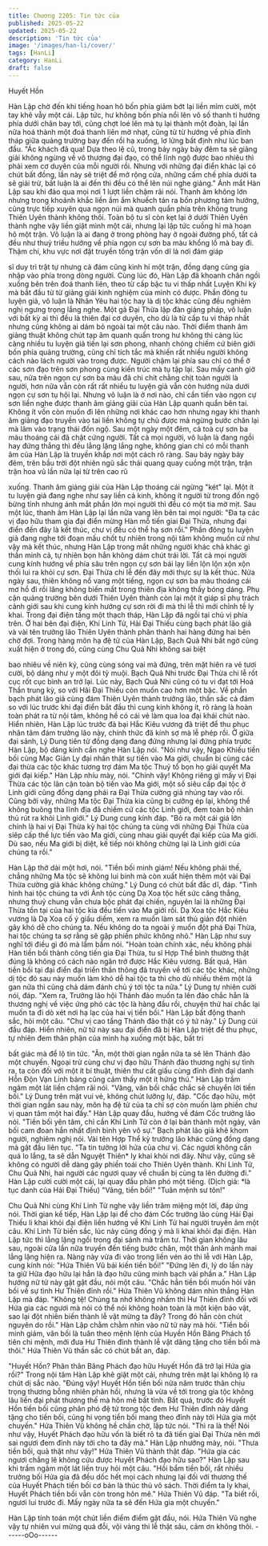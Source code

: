 ```yaml
---
title: Chương 2205: Tin tức của
published: 2025-05-22
updated: 2025-05-22
description: 'Tin tức của'
image: '/images/han-li/cover/'
tags: [HanLi]
category: HanLi
draft: false
---
```


Huyết Hồn

Hàn Lập chờ đến khi tiếng hoan hô bốn phía giảm bớt lại liền mỉm
cười, một tay khẽ vẫy một cái. Lập tức, hư không bốn phía nổi lên
vô số thanh ti hướng phía dưới chân bay tới, cũng chợt loé lên
mà tụ lại thành một đoàn, lại lần nữa hoá thành một đoá thanh
liên mờ nhạt, cũng từ từ hướng về phía đỉnh tháp giữa quảng
trường bay đến rồi hạ xuống, lơ lửng bất định như lúc ban đầu.
"Ác khách đã qua! Dựa theo lệ cũ, trong bảy ngày bảy đêm ta sẽ
giảng giải không ngừng về vô thượng đại đạo, có thể lĩnh ngộ
được bao nhiêu thì phải xem cơ duyên của mỗi người rồi. Nhưng
với những đại điển khác lại có chút bất đồng, lần này sẽ triệt để
mở rộng cửa, những cấm chế phía dưới ta sẽ giải trừ, bất luận là
ai đến thì đều có thể lên núi nghe giảng."
Ánh mắt Hàn Lập sau khi đảo qua mọi nơi 1 lượt liền chậm rãi
nói.
Thanh âm không lớn nhưng trong khoảnh khắc liền ầm ầm
khuếch tán ra bốn phương tám hướng, cũng trực tiếp xuyên qua
ngọn núi mà quanh quẩn phía trên không trung Thiên Uyên thành
không thôi.
Toàn bộ tu sĩ còn kẹt lại ở dưới Thiên Uyên thành nghe vậy liền
giật mình một cái, nhưng lại lập tức cuồng hỉ mà hoan hô một
trận.
Vô luận là ai đang ở trong phòng hay ở ngoài đường phố, tất cả
đều như thuỷ triều hướng về phía ngọn cự sơn ba màu khổng lồ
mà bay đi.
Thậm chí, khu vực nơi đặt truyền tống trận vốn dĩ là nơi đám giáp

sĩ duy trì trật tự nhưng cả đám cũng kinh hỉ một trận, đồng dạng
cũng gia nhập vào phía trong dòng người.
Cùng lúc đó, Hàn Lập đã khoanh chân ngồi xuống bên trên đoá
thanh liên, theo từ cấp bậc tu vi thấp nhất Luyện Khí kỳ mà bắt
đầu từ từ giảng giải kinh nghiệm của mình có được.
Phần đông tu luyện giả, vô luận là Nhân Yêu hai tộc hay là dị tộc
khác cũng đều nghiêm nghị ngưng trọng lắng nghe.
Một gã Đại Thừa lập đàn giảng pháp, vô luận với bất kỳ ai thì đều
là thiên đại cơ duyên, cho dù là từ cấp tu vi tháp nhất nhưng cũng
không ai dám bỏ ngoài tai một câu nào.
Thời điểm thanh âm giảng thuật không chút tạp âm quanh quẩn
trong hư không thì càng lúc càng nhiều tu luyện giả tiến lại sơn
phong, nhanh chóng chiếm cứ biên giới bốn phía quảng trường,
cũng chỉ tích tắc mà khiến rất nhiều người không cách nào lách
người vào trong được.
Người chậm lại phía sau chỉ có thể ở các sơn đạo trên sơn phong
cùng kiến trúc mà tụ tập lại. Sau mấy canh giờ sau, nửa trên ngọn
cự sơn ba màu đã chi chít chằng chịt toàn người là người, hơn
nữa vẫn còn rất rất nhiều tu luyện giả vẫn còn hướng nửa dưới
ngọn cự sơn tụ hội lại.
Nhưng vô luận là ở nơi nào, chỉ cần tiến vào ngọn cự sơn liền
nghe được thanh âm giảng giải của Hàn Lập quanh quẩn bên tai.
Không ít vốn còn muốn đi lên những nơi khác cao hơn nhưng
ngay khi thanh âm giảng đạo truyền vào tai liền không tự chủ
được mà ngừng bước chân lại mà lâm vào trạng thái đốn ngộ.
Sau một ngày một đêm, cả toà cự sơn ba màu thoáng cái đã chật
cứng người. Tất cả mọi người, vô luận là đang ngồi hay đứng
thẳng thì đều lẳng lặng lắng nghe, không gian chỉ có mỗi thanh
âm của Hàn Lập là truyền khắp nơi một cách rõ ràng.
Sau bảy ngày bảy đêm, trên bầu trời đột nhiên ngũ sắc thải quang
quay cuồng một trận, trận trận hoa vũ lần nữa lại từ trên cao rũ

xuống.
Thanh âm giảng giải của Hàn Lập thoáng cái ngừng "két" lại.
Một ít tu luyện giả đang nghe như say liền cả kinh, không ít người
từ trong đốn ngộ bừng tỉnh nhưng ánh mắt phần lớn mọi người
thì đều có một tia mờ mịt.
Sau một lúc, thanh âm Hàn Lập lại lần nữa vang lên bên tai mọi
người:
"Đa tạ các vị đạo hữu tham gia đại điển mừng Hàn mỗ tiến giai
Đại Thừa, nhưng đại điển đến đây là kết thúc, chư vị đều có thể
hạ sơn rồi."
Phần đông tu luyện giả đang nghe tới đoạn mấu chốt tự nhiên
trong nội tâm không muốn cứ như vậy mà kết thúc, nhưng Hàn
Lập trong mắt những người khác chả khác gì thần minh cả, tự
nhiên bọn hắn không dám chút trái lời.
Tất cả mọi người cung kính hướng về phía sâu trên ngọn cự sơn
bái lạy liền lộn lộn xộn xộn thối lui ra khỏi cự sơn.
Đại Thừa chi lễ đến đây mới thực sự là kết thúc.
Nửa ngày sau, thiên không nổ vang một tiếng, ngọn cự sơn ba
màu thoáng cái mơ hồ đi rồi lăng không biến mất trong thiên địa
không thấy bóng dáng.
Phụ cận quảng trường bên dưới Thiên Uyên thành còn lại một ít
giáp sĩ phụ trách cảnh giới sau khi cung kính hướng cự sơn rời đi
mà thi lễ thì mới chỉnh tề ly khai.
Trong đại điện tầng một thạch tháp, Hàn Lập đã ngồi tại chủ vị
phía trên. Ở hai bên đại điện, Khí Linh Tử, Hải Đại Thiếu cùng
bạch phát lão giả và vài tên trưởng lão Thiên Uyên thành phân
thành hai hàng đứng hai bên chờ đợi.
Trong hàng môn hạ đệ tử của Hàn Lập, Bạch Quả Nhi bất ngờ
cũng xuất hiện ở trong đó, cũng cùng Chu Quả Nhi không sai biệt

bao nhiêu về niên kỷ, cũng cùng sóng vai mà đứng, trên mặt hiên
ra vẻ tươi cười, bộ dáng như y một đôi tỷ muội.
Bạch Quả Nhi trước Đại Thừa chi lễ rốt cục rốt cục bình an trở lại.
Lúc này, Bạch Quả Nhi cũng có tu vi đạt tới Hoá Thần trung kỳ, so
với Hải Đại Thiếu còn muốn cao hơn một bậc.
Về phần bạch phát lão giả cùng đám Thiên Uyên thành trưởng
lão, thần sắc cả đám so với lúc trước khi đại điển bắt đầu thì cung
kính không ít, rõ ràng là hoàn toàn phát ra từ nội tâm, không hề
có cái vẻ làm qua loa đại khái chút nào.
Hiển nhiên, Hàn Lập lúc trước đả bại Hắc Kiêu vương đã triệt để
thu phục nhân tâm đám trưởng lão này, chính thức đã kính sợ mà
lễ phép rồi.
Ở giữa đại sảnh, Lý Dung tiên tử đồng dạng đang đứng nhưng lại
đứng phía trước Hàn Lập, bộ dáng kính cẩn nghe Hàn Lập nói.
"Nói như vậy, Ngao Khiếu tiền bối cùng Mạc Giản Ly đại nhân thật
sự tiến vào Ma giới, chuẩn bị cùng các đại thừa các tộc khác
tương trợ đám Ma tộc Thuỷ tổ bọn họ giải quyết Ma giới đại kiếp."
Hàn Lập nhíu mày, nói.
"Chính vậy! Không riêng gì mấy vị Đại Thừa các tộc lân cận toàn
bộ tiến vào Ma giới, một số siêu cấp đại tộc ở Linh giới cũng đồng
dạng phái ra Đại Thừa cường giả nhúng tay vào rồi. Cũng bởi vậy,
những Ma tộc Đại Thừa kia cũng bị cưỡng ép lại, không thể không
buông tha lĩnh địa đã chiếm cứ các tộc Linh giới, đem toàn bộ
nhân thủ rút ra khỏi Linh giới."
Lý Dung cung kính đáp.
"Bỏ ra một cái giá lớn chính là hai vị Đại Thừa kỳ hai tộc chúng ta
cùng với những Đại Thừa của siêp cấp thế lực tiến vào Ma giới,
cùng nhau giải quyết đại kiếp của Ma giới. Dù sao, nếu Ma giới bị
diệt, kế tiếp nói không chừng lại là Linh giới của chúng ta rồi."

Hàn Lập thở dài một hơi, nói.
"Tiền bối minh giám! Nếu không phải thế, chẳng những Ma tộc sẽ
không lui binh mà còn xuất hiện thêm một vài Đại Thừa cường giả
khác không chừng."
Lý Dung có chút bất đắc dĩ, đáp.
"Tình hình hai tộc chúng ta với Ảnh tộc cùng Dạ Xoa tộc hết sức
căng thẳng, nhưng thuỷ chung vẫn chưa bộc phát đại chiến,
nguyên lai là những Đại Thừa tồn tại của hai tộc kia đều tiến vào
Ma giới rồi. Dạ Xoa tộc Hắc Kiêu vương là Dạ Xoa cố ý giấu diếm,
xem ra muốn làm sát thủ giản đột nhiên gây khó dễ cho chúng ta.
Nếu không do ta ngoài ý muốn đột phá Đại Thừa, hai tộc chúng ta
sợ rằng sẽ gặp phiền phức không nhỏ."
Hàn Lập như suy nghĩ tới điều gì đó mà lẩm bẩm nói.
"Hoàn toàn chính xác, nếu không phải Hàn tiền bối thành công
tiến gia Đại Thừa, tu sĩ Hợp Thể bình thường thật đúng là không
có cách nào ngăn trở được Hắc Kiêu vương. Bất quá, Hàn tiền bối
tại đại điển đại triển thần thông đã truyền về tới các tộc khác,
những dị tộc đó sau này muốn làm khó dễ hai tộc ta thì cho dù
nhiều thêm một lá gan nữa thì cũng chả dám đánh chủ ý tới tộc ta
nữa."
Lý Dung tự nhiên cười nói, đáp.
"Xem ra, Trưởng lão hội Thánh đảo muốn ta lên đảo chắc hẳn là
thương nghị về việc ứng phó các tộc là hàng đầu rồi, chuyện thứ
hai chắc lại muốn ta đi dò xét nơi hạ lạc của hai vị tiền bối."
Hàn Lập bất động thanh sắc, hỏi một câu.
"Chư vị cao tầng Thánh đảo thật có ý tứ này."
Lý Dung cúi đầu đáp.
Hiển nhiên, nữ tử này sau đại điển đã bị Hàn Lập triệt để thu
phục, tự nhiên đem thân phận của mình hạ xuống một bậc, bất tri

bất giác mà để lộ tin tức.
"Ân, một thời gian ngắn nữa ta sẽ lên Thánh đảo một chuyến.
Ngoại trừ cùng chư vị đạo hữu Thánh đảo thương nghị sự tình ra,
ta còn đối với một ít bí thuật, thiên thư cất giấu cùng đỉnh đỉnh đại
danh Hỗn Độn Vạn Linh bảng cũng cảm thấy một ít hứng thú."
Hàn Lập trầm ngâm một lát liền chậm rãi nói.
"Vâng, vãn bối chắc chắc sẽ chuyển lời tiền bối."
Lý Dung trên mặt vui vẻ, không chút lưỡng lự, đáp.
"Cốc đạo hữu, một thời gian ngắn sau này, môn hạ đệ tử của ta
chỉ sợ còn muốn làm phiền chư vị quan tâm một hai đấy."
Hàn Lập quay đầu, hướng về đám Cốc trưởng lão nói.
"Tiền bối yên tâm, chỉ cần Khí Linh Tử còn ở lại bản thành một
ngày, vãn bối cam đoan hắn nhất định bình yên vô sự."
Bạch phát lão giả khẽ khom người, nghiêm nghị nói.
Vài tên Hợp Thể kỳ trưởng lão khác cũng đồng dạng mà gật đầu
liên tục.
"Ta tin tưởng lời hứa của chư vị. Các ngươi không cần quá lo
lắng, ta sẽ dẫn Nguyệt Thiên* ly khai khỏi nơi đây. Như vậy, cũng
sẽ không có người dễ dàng gây phiền toái cho Thiên Uyên thành.
Khí Linh Tử, Chu Quả Nhi, hai người các ngươi quay về chuẩn bị
cùng ta lên đường đi."
Hàn Lập cười cười một cái, lại quay đầu phân phó một tiếng.
(Dịch giả: *là tục danh của Hải Đại Thiếu)
"Vâng, tiền bối!"
"Tuân mệnh sư tôn!"

Chu Quả Nhi cùng Khí Linh Tử nghe vậy liền trăm miệng một lời,
đáp ứng nói.
Thời gian kế tiếp, Hàn Lập lại để cho đám Cốc trưởng lão cùng
Hải Đại Thiếu li khai khỏi đại điện liền hướng về Khí Linh Tử hai
người truyền âm một câu.
Khí Linh Tử biến sắc, lúc này cũng đồng ý mà li khai khỏi đại điện.
Hàn Lập tức thì lẳng lặng ngồi trong đại sảnh mà trầm tư.
Thời gian không lâu sau, ngoài cửa lần nữa truyền đến tiếng
bước chân, một thân ảnh mảnh mai lẳng lặng hiện ra.
Nàng này vừa đi vào trong liền vén áo thi lễ với Hàn Lập, cung
kính nói:
"Hứa Thiên Vũ bái kiến tiền bối!"
"Đứng lên đi, lý do lần này ta giữ Hữa đạo hữu lại hẳn là đạo hữu
cũng minh bạch vài phần a."
Hàn Lập hướng nữ tử này gật gật đầu, nói một câu.
"Chắc hẳn tiền bối muốn hỏi vãn bối về sự tình Hư Thiên đỉnh rồi."
Hứa Thiên Vũ không dám nhìn thẳng Hàn Lập mà đáp.
"Không tệ! Chúng ta nhớ không nhầm thì Hư Thiên đỉnh đối với
Hứa gia các ngươi mà nói có thể nói không hoàn toàn là một kiện
bảo vật, sao lại đột nhiên biến thành lễ vật mừng ta đây? Trong đó
hẳn còn chút nguyên do rồi."
Hàn Lập chằm chằm nhìn vào nữ tử này mà hỏi.
"Tiền bối minh giám, vãn bối là tuân theo mệnh lệnh của Huyền
Hồn Băng Phách tổ tiên chi mệnh, mới đưa Hư Thiên đỉnh thành
lễ vật dâng tặng cho tiền bối mà thôi."
Hứa Thiên Vũ thần sắc có chút bất an, đáp.

"Huyết Hồn? Phân thân Băng Phách đạo hữu Huyết Hồn đã trở lại
Hứa gia rồi?"
Trong nội tâm Hàn Lập khẽ giật một cái, nhưng trên mặt lại không
lộ ra chút dị sắc nào.
"Đúng vậy! Huyết Hồn tiền bối nửa năm trước thân chịu trọng
thương bỗng nhiên phản hồi, nhưng là vừa về tới trong gia tộc
không lâu liền đại phát thương thế mà hôn mê bất tỉnh. Bất quá,
trước đó Huyết Hồn tiền bối cũng phân phó đệ tử trong tộc đem
Hư Thiên đỉnh này dâng tặng cho tiền bối, cũng hi vọng tiền bối
mang theo đỉnh này tới Hứa gia một chuyến."
Hứa Thiên Vũ không hề chần chờ, lập tức nói.
"Thì ra là thế! Nói như vậy, Huyết Phách đạo hữu vốn là biết rõ ta
đã tiến giai Đại Thừa nên mới sai ngươi đem đỉnh này tới cho ta
đây mà."
Hàn Lập nhướng mày, nói.
"Thưa tiền bối, quả thật như vậy!"
Hứa Thiên Vũ thành thật đáp.
"Hứa gia các ngươi chẳng lẽ không cứu được Huyết Phách đạo
hữu sao?"
Hàn Lập sau khi trầm ngâm một lát liền truy hỏi một câu.
"Hồi bẩm tiền bối, rất nhiều trưởng bối Hứa gia đã đều dốc hết
mọi cách nhưng lại đối với thương thế của Huyết Phách tiền bối
cơ bản là thúc thủ vô sách. Thời điểm ta ly khai, Huyết Phách tiền
bối vẫn còn trong hôn mê."
Hứa Thiên Vũ đáp.
"Ta biết rồi, ngươi lui trước đi. Mấy ngày nữa ta sẽ đến Hứa gia
một chuyến."

Hàn Lập tính toán một chút liền điểm điểm gật đầu, nói.
Hứa Thiên Vũ nghe vậy tự nhiên vui mừng quá đỗi, vội vàng thi lễ
thật sâu, cảm ơn không thôi.
------oOo------
